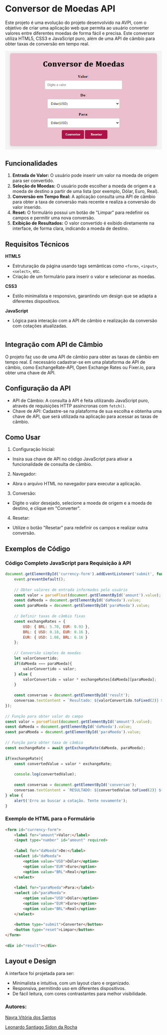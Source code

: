 # Conversor de Moedas API

Este projeto é uma evolução do projeto desenvolvido na AVPI, com o objetivo de criar uma aplicação web que permita ao usuário converter valores entre diferentes moedas de forma fácil e precisa. Este conversor utiliza HTML5, CSS3 e JavaScript puro, além de uma API de câmbio para obter taxas de conversão em tempo real.

![](img.png)

## Funcionalidades
1. **Entrada de Valor:** O usuário pode inserir um valor na moeda de origem para ser convertido.
2. **Seleção de Moedas:** O usuário pode escolher a moeda de origem e a moeda de destino a partir de uma lista (por exemplo, Dólar, Euro, Real).
3. **Conversão em Tempo Real:** A aplicação consulta uma API de câmbio para obter a taxa de conversão mais recente e realiza a conversão do valor inserido.
4. **Reset:** O formulário possui um botão de "Limpar" para redefinir os campos e permitir uma nova conversão.
5. **Exibição de Resultados:** O valor convertido é exibido diretamente na interface, de forma clara, indicando a moeda de destino.

## Requisitos Técnicos
**HTML5**
- Estruturação da página usando tags semânticas como ``<form>``, ``<input>``, ``<select>``, etc.
- Criação de um formulário para inserir o valor e selecionar as moedas.

**CSS3**
- Estilo minimalista e responsivo, garantindo um design que se adapta a diferentes dispositivos.

**JavaScript**
- Lógica para interação com a API de câmbio e realização da conversão com cotações atualizadas.

#

## Integração com API de Câmbio
O projeto faz uso de uma API de câmbio para obter as taxas de câmbio em tempo real. É necessário cadastrar-se em uma plataforma de API de câmbio, como ExchangeRate-API, Open Exchange Rates ou Fixer.io, para obter uma chave de API.

## Configuração da API
- API de Câmbio: A consulta à API é feita utilizando JavaScript puro, através de requisições HTTP assíncronas com ``fetch()``.
- Chave de API: Cadastre-se na plataforma de sua escolha e obtenha uma chave de API, que será utilizada na aplicação para acessar as taxas de câmbio.

## Como Usar
1. Configuração Inicial:
- Insira sua chave de API no código JavaScript para ativar a funcionalidade de consulta de câmbio.

2. Navegador:
- Abra o arquivo HTML no navegador para executar a aplicação.

3. Conversão:
- Digite o valor desejado, selecione a moeda de origem e a moeda de destino, e clique em "Converter".

4. Resetar:
- Utilize o botão "Resetar" para redefinir os campos e realizar outra conversão.

## Exemplos de Código
### Código Completo JavaScript para Requisição à API

```JavaScript
document.getElementById('currency-form').addEventListener('submit', function(event) {
    event.preventDefault();

    // Obter valores de entrada informados pelo usuário
    const valor = parseFloat(document.getElementById('amount').value);
    const daMoeda = document.getElementById('daMoeda').value;
    const paraMoeda = document.getElementById('paraMoeda').value;

    // Definir taxas de câmbio fixas
    const exchangeRates = {
        USD: { BRL: 5.70, EUR: 0.93 },
        BRL: { USD: 0.18, EUR: 0.16 },
        EUR: { USD: 1.08, BRL: 6.16 }
    };

    // Conversão simples de moedas
    let valorConvertido;
    if(daMoeda === paraMoeda){
        valorConvertido = valor;
    } else {
        valorConvertido = valor * exchangeRates[daMoeda][paraMoeda];
    }

    const conversao = document.getElementById('result');
    conversao.textContent = `Resultado: ${valorConvertido.toFixed(2)} ${paraMoeda}`;
});

// Função para obter valor do campo
const valor = parseFloat(document.getElementById('amount').value);
const daMoeda = document.getElementById('daMoeda').value;
const paraMoeda = document.getElementById('paraMoeda').value;

// Função para obter taxa de câmbio
const exchangeRate = await getExchangeRate(daMoeda, paraMoeda);

if(exchangeRate){
    const convertedValue = valor * exchangeRate;

    console.log(convertedValue);

    const conversao = document.getElementById('conversao');
    conversao.textContent = `RESULTADO: ${convertedValue.toFixed(2)} ${paraMoeda}`;
} else {
    alert('Erro ao buscar a cotação. Tente novamente');
}
```

### Exemplo de HTML para o Formulário
```HTML
<form id="currency-form">
    <label for="amount">Valor:</label>
    <input type="number" id="amount" required>
    
    <label for="daMoeda">De:</label>
    <select id="daMoeda">
        <option value="USD">Dólar</option>
        <option value="EUR">Euro</option>
        <option value="BRL">Real</option>
    </select>

    <label for="paraMoeda">Para:</label>
    <select id="paraMoeda">
        <option value="USD">Dólar</option>
        <option value="EUR">Euro</option>
        <option value="BRL">Real</option>
    </select>

    <button type="submit">Converter</button>
    <button type="reset">Limpar</button>
</form>

<div id="result"></div>

```

## Layout e Design
A interface foi projetada para ser:

- Minimalista e intuitiva, com um layout claro e organizado.
- Responsiva, permitindo uso em diferentes dispositivos.
- De fácil leitura, com cores contrastantes para melhor visibilidade.

### **Autores:**

[Nayra Vitória dos Santos](https://github.com/nayravsantos)

[Leonardo Santiago Sidon da Rocha](https://github.com/leonardossrocha)
